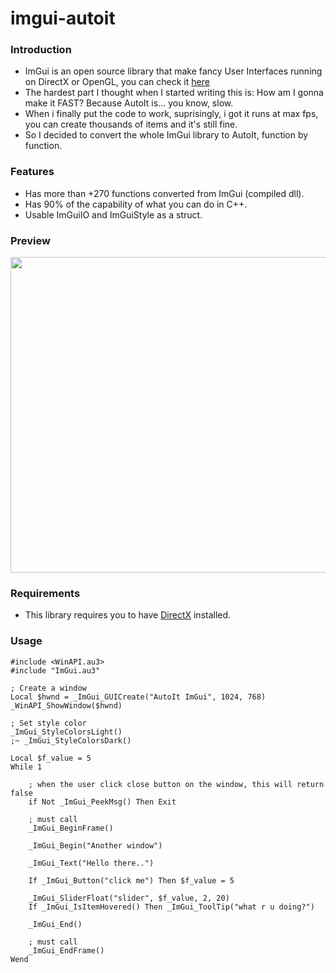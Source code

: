 # imgui-autoit

### Introduction
- ImGui is an open source library that make fancy User Interfaces running on DirectX or OpenGL, you can check it [here](https://github.com/ocornut/imgui)
- The hardest part I thought when I started writing this is: How am I gonna make it FAST? Because AutoIt is... you know, slow.
- When i finally put the code to work, suprisingly, i got it runs at max fps, you can create thousands of items and it's still fine.
- So I decided to convert the whole ImGui library to AutoIt, function by function.

### Features
- Has more than +270 functions converted from ImGui (compiled dll).
- Has 90% of the capability of what you can do in C++.
- Usable ImGuiIO and ImGuiStyle as a struct.

### Preview

<img src="https://i.imgur.com/u1XKVkY.png" width="505">

### Requirements
- This library requires you to have [DirectX](https://www.microsoft.com/en-us/download/confirmation.aspx?id=35) installed.

### Usage
```autoit
#include <WinAPI.au3>
#include "ImGui.au3"

; Create a window
Local $hwnd = _ImGui_GUICreate("AutoIt ImGui", 1024, 768)
_WinAPI_ShowWindow($hwnd)

; Set style color
_ImGui_StyleColorsLight()
;~ _ImGui_StyleColorsDark()

Local $f_value = 5
While 1

	; when the user click close button on the window, this will return false
	if Not _ImGui_PeekMsg() Then Exit

	; must call
	_ImGui_BeginFrame()

  	_ImGui_Begin("Another window")
  
  	_ImGui_Text("Hello there..")
  
  	If _ImGui_Button("click me") Then $f_value = 5
  
  	_ImGui_SliderFloat("slider", $f_value, 2, 20)
  	If _ImGui_IsItemHovered() Then _ImGui_ToolTip("what r u doing?")
  
	_ImGui_End()
  
	; must call
	_ImGui_EndFrame()
Wend

```
